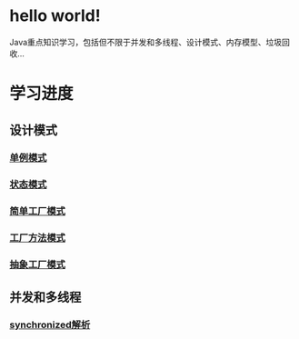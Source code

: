 # hello world!

Java重点知识学习，包括但不限于并发和多线程、设计模式、内存模型、垃圾回收...

# 学习进度

## 设计模式

### [单例模式](docs/设计模式/单例模式.md)

### [状态模式](docs/设计模式/状态模式.md)

### [简单工厂模式](docs/设计模式/简单工厂模式.md)

### [工厂方法模式](docs/设计模式/工厂方法模式.md)

### [抽象工厂模式](docs/设计模式/抽象工厂模式.md)

## 并发和多线程

### [synchronized解析](docs/并发和多线程/synchronized解析.md)
